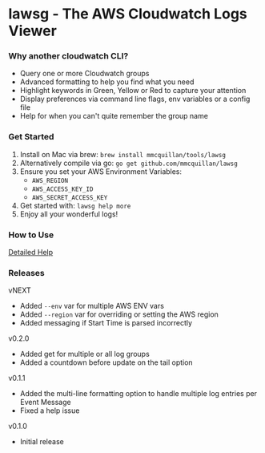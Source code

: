 # lawsg - The AWS Cloudwatch Logs Viewer

### Why another cloudwatch CLI?
- Query one or more Cloudwatch groups
- Advanced formatting to help you find what you need
- Highlight keywords in Green, Yellow or Red to capture your attention
- Display preferences via command line flags, env variables or a config file
- Help for when you can't quite remember the group name


### Get Started
1. Install on Mac via brew: `brew install mmcquillan/tools/lawsg`
2. Alternatively compile via go: `go get github.com/mmcquillan/lawsg`
3. Ensure you set your AWS Environment Variables:
    - `AWS_REGION`
    - `AWS_ACCESS_KEY_ID`
    - `AWS_SECRET_ACCESS_KEY`
4. Get started with: `lawsg help more`
5. Enjoy all your wonderful logs!


### How to Use
[Detailed Help](HELP.md)


### Releases

vNEXT
- Added `--env` var for multiple AWS ENV vars
- Added `--region` var for overriding or setting the AWS region
- Added messaging if Start Time is parsed incorrectly

v0.2.0
- Added get for multiple or all log groups
- Added a countdown before update on the tail option

v0.1.1
- Added the multi-line formatting option to handle multiple log entries per Event Message
- Fixed a help issue

v0.1.0
- Initial release
